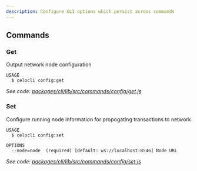 ```yaml
---
description: Configure CLI options which persist across commands
---
```


## Commands

### Get

Output network node configuration

```
USAGE
  $ celocli config:get
```

_See code: [packages/cli/lib/src/commands/config/get.js](https://github.com/celo-org/celo-monorepo/tree/master/packages/cli/lib/src/commands/config/get.js)_

### Set

Configure running node information for propogating transactions to network

```
USAGE
  $ celocli config:set

OPTIONS
  --node=node  (required) [default: ws://localhost:8546] Node URL
```

_See code: [packages/cli/lib/src/commands/config/set.js](https://github.com/celo-org/celo-monorepo/tree/master/packages/cli/lib/src/commands/config/set.js)_
